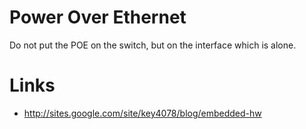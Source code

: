 # Power Over Ethernet


Do not put the POE on the switch, but on the interface which is alone.

# Links 


* <http://sites.google.com/site/key4078/blog/embedded-hw>  